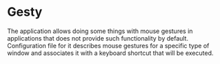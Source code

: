 # Gesty
The application allows doing some things with mouse gestures in applications that does not provide such functionality by default.
Configuration file for it describes mouse gestures for a specific type of window and associates it with a keyboard shortcut that will be executed.
